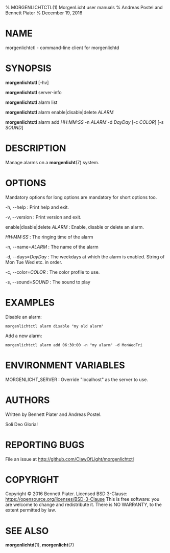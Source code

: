 % MORGENLICHTCTL(1) MorgenLicht user manuals
% Andreas Postel and Bennett Piater
% December 19, 2016

# NAME
morgenlichtctl - command-line client for morgenlichtd

# SYNOPSIS
**morgenlichtctl** [-hv]

**morgenlichtctl** server-info

**morgenlichtctl** alarm list

**morgenlichtctl** alarm enable|disable|delete *ALARM*

**morgenlichtctl** alarm add *HH:MM:SS* -n *ALARM* -d *DayDay* [-c *COLOR*] [-s *SOUND*]

# DESCRIPTION
Manage alarms on a **morgenlicht**(7) system.

# OPTIONS
Mandatory options for long options are mandatory for short options too.

-h, --help
: Print help and exit.

-v, --version
: Print version and exit.

enable|disable|delete *ALARM*
: Enable, disable or delete an alarm.

*HH:MM:SS*
: The ringing time of the alarm

-n, --name=*ALARM*
: The name of the alarm

-d, --days=*DayDay*
: The weekdays at which the alarm is enabled. String of Mon Tue Wed etc. in order.

-c, --color=*COLOR*
: The color profile to use.

-s, --sound=*SOUND*
: The sound to play

# EXAMPLES
Disable an alarm:

```
morgenlichtctl alarm disable "my old alarm"
```

Add a new alarm:

```
morgenlichtctl alarm add 06:30:00 -n "my alarm" -d MonWedFri
```

# ENVIRONMENT VARIABLES
MORGENLICHT_SERVER
: Override "localhost" as the server to use.

# AUTHORS
Written by Bennett Piater and Andreas Postel.

Soli Deo Gloria!

# REPORTING BUGS
File an issue at http://github.com/ClawOfLight/morgenlichtctl

# COPYRIGHT
Copyright © 2016 Bennett Piater. Licensed BSD 3-Clause: https://opensource.org/licenses/BSD-3-Clause
This is free software: you are welcome to change and redistribute it.
There is NO WARRANTY, to the extent permitted by law.

# SEE ALSO
**morgenlichtd**(1), **morgenlicht**(7)
